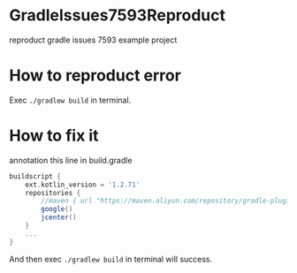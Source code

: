 # GradleIssues7593Reproduct
reproduct gradle issues 7593 example project
# How to reproduct error
Exec `./gradlew build` in terminal.
# How to fix it
annotation this line in build.gradle
```groovy
buildscript {
    ext.kotlin_version = '1.2.71'
    repositories {
        //maven { url "https://maven.aliyun.com/repository/gradle-plugin" }// when you annotation this line "./gradlew build" will success
        google()
        jcenter()
    }
    ...
}

```
And then exec `./gradlew build` in terminal will success.